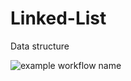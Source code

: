 # Linked-List
Data structure
 
![example workflow name](https://travis-ci.com/MilkyAomiki/Linked-List.svg?branch=master)
